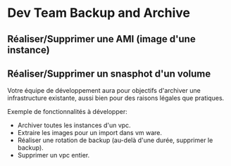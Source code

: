 # Dev Team Backup and Archive

## Réaliser/Supprimer une AMI (image d'une instance)
## Réaliser/Supprimer un snasphot d'un volume

Votre équipe de développement aura pour objectifs d'archiver une infrastructure existante, aussi bien pour des raisons légales que pratiques.

Exemple de fonctionnalités à développer:

- Archiver toutes les instances d'un vpc.
- Extraire les images pour un import dans vm ware.
- Réaliser une rotation de backup (au-delà d'une durée, supprimer le backup).
- Supprimer un vpc entier.